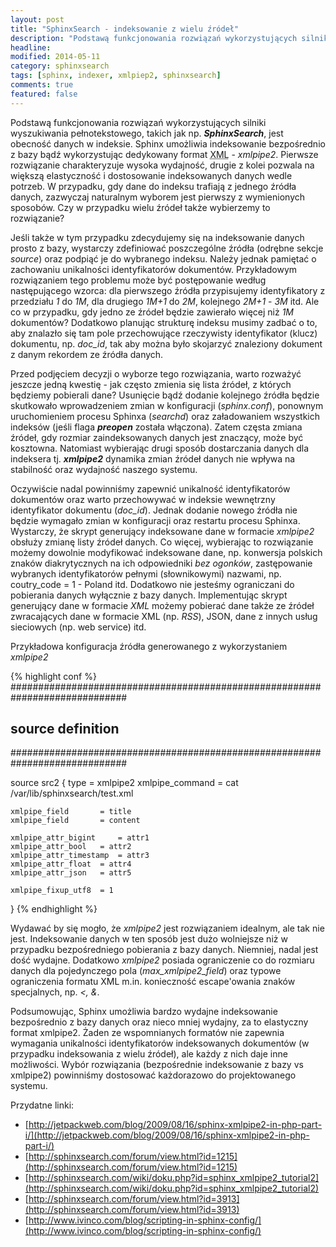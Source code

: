 ```yaml
---
layout: post
title: "SphinxSearch - indeksowanie z wielu źródeł"
description: "Podstawą funkcjonowania rozwiązań wykorzystujących silniki wyszukiwania pełnotekstowego, takich jak np. SphinxSearch, jest obecność danych w indeksie. Sphinx umożliwia indeksowanie bezpośrednio z bazy bądź wykorzystując dedykowany format XML - xmlpipe2. Pierwsze rozwiązanie charakteryzuje..."
headline: 
modified: 2014-05-11
category: sphinxsearch
tags: [sphinx, indexer, xmlpiep2, sphinxsearch]
comments: true
featured: false
---
```


Podstawą funkcjonowania rozwiązań wykorzystujących silniki wyszukiwania pełnotekstowego, takich jak np. ***SphinxSearch***, jest obecność danych w indeksie. Sphinx umożliwia indeksowanie bezpośrednio z bazy bądź wykorzystując dedykowany format <abbr title="Extensible Markup Language">XML</abbr> - *xmlpipe2*. Pierwsze rozwiązanie charakteryzuje wysoka wydajność, drugie z kolei pozwala na większą elastyczność i dostosowanie indeksowanych danych wedle potrzeb. W przypadku, gdy dane do indeksu trafiają z jednego źródła danych, zazwyczaj naturalnym wyborem jest pierwszy z wymienionych sposobów. Czy w przypadku wielu źródeł także wybierzemy to rozwiązanie?

Jeśli także w tym przypadku zdecydujemy się na indeksowanie danych prosto z bazy, wystarczy zdefiniować poszczególne źródła (odrębne sekcje *source*) oraz podpiąć je do wybranego indeksu. Należy jednak pamiętać o zachowaniu unikalności identyfikatorów dokumentów. Przykładowym rozwiązaniem tego problemu może być postępowanie według następującego wzorca: dla pierwszego źródła przypisujemy identyfikatory z przedziału *1* do *1M*, dla drugiego *1M+1* do *2M*, kolejnego *2M+1* - *3M* itd. Ale co w przypadku, gdy jedno ze źródeł będzie zawierało więcej niż *1M* dokumentów? Dodatkowo planując strukturę indeksu musimy zadbać o to, aby znalazło się tam pole przechowujące rzeczywisty identyfikator (klucz) dokumentu, np. *doc_id*, tak aby można było skojarzyć znaleziony dokument z danym rekordem ze źródła danych.

Przed podjęciem decyzji o wyborze tego rozwiązania, warto rozważyć jeszcze jedną kwestię - jak często zmienia się lista źródeł, z których będziemy pobierali dane? Usunięcie bądź dodanie kolejnego źródła będzie skutkowało wprowadzeniem zmian w konfiguracji (*sphinx.conf*), ponownym uruchomieniem procesu Sphinxa (*searchd*) oraz załadowaniem wszystkich indeksów (jeśli flaga ***preopen*** została włączona). Zatem częsta zmiana źródeł, gdy rozmiar zaindeksowanych danych jest znaczący, może być kosztowna. Natomiast wybierając drugi sposób dostarczania danych dla indeksera tj. ***xmlpipe2*** dynamika zmian źródeł danych nie wpływa na stabilność oraz wydajność naszego systemu.

Oczywiście nadal powinniśmy zapewnić unikalność identyfikatorów dokumentów oraz warto przechowywać w indeksie wewnętrzny identyfikator dokumentu (*doc_id*). Jednak dodanie nowego źródła nie będzie wymagało zmian w konfiguracji oraz restartu procesu Sphinxa. Wystarczy, że skrypt generujący indeksowane dane w formacie *xmlpipe2* obsłuży zmianę listy źródeł danych. Co więcej, wybierając to rozwiązanie możemy dowolnie modyfikować indeksowane dane, np. konwersja polskich znaków diakrytycznych na ich odpowiedniki *bez ogonków*, zastępowanie wybranych identyfikatorów pełnymi (słownikowymi) nazwami, np. coutry_code = 1 - Poland itd. Dodatkowo nie jesteśmy ograniczani do pobierania danych wyłącznie z bazy danych. Implementując skrypt generujący dane w formacie *XML* możemy pobierać dane także ze źródeł zwracających dane w formacie XML (np. *RSS*), JSON, dane z innych usług sieciowych (np. web service) itd. 

Przykładowa konfiguracja źródła generowanego z wykorzystaniem *xmlpipe2*

{% highlight conf %}
#############################################################################
## source definition
#############################################################################
 
source src2
{
	type 			= xmlpipe2
	xmlpipe_command 	= cat /var/lib/sphinxsearch/test.xml
 
	xmlpipe_field 		= title
	xmlpipe_field 		= content
 
	xmlpipe_attr_bigint 	= attr1
	xmlpipe_attr_bool 	= attr2
	xmlpipe_attr_timestamp 	= attr3
	xmlpipe_attr_float 	= attr4
	xmlpipe_attr_json 	= attr5
 
	xmlpipe_fixup_utf8 	= 1
}
{% endhighlight %}

Wydawać by się mogło, że *xmlpipe2* jest rozwiązaniem idealnym, ale tak nie jest. Indeksowanie danych w ten sposób jest dużo wolniejsze niż w przypadku bezpośredniego pobierania z bazy danych. Niemniej, nadal jest dość wydajne. Dodatkowo *xmlpipe2* posiada ograniczenie co do rozmiaru danych dla pojedynczego pola (*max_xmlpipe2_field*) oraz typowe ograniczenia formatu XML m.in. konieczność escape'owania znaków specjalnych, np. *<, &*.

Podsumowując, Sphinx umożliwia bardzo wydajne indeksowanie bezpośrednio z bazy danych oraz nieco mniej wydajny, za to elastyczny format xmlpipe2. Żaden ze wspomnianych formatów nie zapewnia wymagania unikalności identyfikatorów indeksowanych dokumentów (w przypadku indeksowania z wielu źródeł), ale każdy z nich daje inne możliwości. Wybór rozwiązania (bezpośrednie indeksowanie z bazy vs xmlpipe2) powinniśmy dostosować każdorazowo do projektowanego systemu.

Przydatne linki:

* [http://jetpackweb.com/blog/2009/08/16/sphinx-xmlpipe2-in-php-part-i/](http://jetpackweb.com/blog/2009/08/16/sphinx-xmlpipe2-in-php-part-i/)
* [http://sphinxsearch.com/forum/view.html?id=1215](http://sphinxsearch.com/forum/view.html?id=1215)
* [http://sphinxsearch.com/wiki/doku.php?id=sphinx_xmlpipe2_tutorial2](http://sphinxsearch.com/wiki/doku.php?id=sphinx_xmlpipe2_tutorial2)
* [http://sphinxsearch.com/forum/view.html?id=3913](http://sphinxsearch.com/forum/view.html?id=3913)
* [http://www.ivinco.com/blog/scripting-in-sphinx-config/](http://www.ivinco.com/blog/scripting-in-sphinx-config/)

